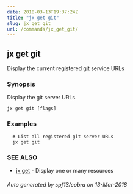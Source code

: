 ```yaml
---
date: 2018-03-13T19:37:24Z
title: "jx get git"
slug: jx_get_git
url: /commands/jx_get_git/
---
```

## jx get git

Display the current registered git service URLs

### Synopsis


Display the git server URLs.

```
jx get git [flags]
```

### Examples

```
  # List all registered git server URLs
  jx get git
```

### SEE ALSO
* [jx get](/commands/jx_get/)	 - Display one or many resources

###### Auto generated by spf13/cobra on 13-Mar-2018
